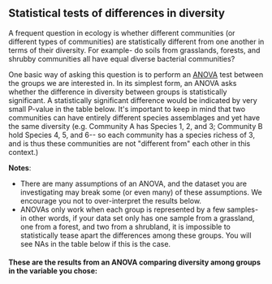 ## Statistical tests of differences in diversity  

A frequent question in ecology is whether different communities (or different types of communities) are statistically different from one another in terms of their diversity. For example- do soils from grasslands, forests, and shrubby communities all have equal diverse bacterial communities? 

One basic way of asking this question is to perform an [ANOVA](https://en.wikipedia.org/wiki/Analysis_of_variance) test between the groups we are interested in. In its simplest form, an ANOVA asks whether the difference in diversity between groups is statistically significant. A statistically significant difference would be indicated by very small P-value in the table below. It's important to keep in mind that two communities can have entirely different species assemblages and yet have the same diversity (e.g. Community A has Species 1, 2, and 3; Community B hold Species 4, 5, and 6-- so each community has a species richess of 3, and is thus these communities are not "different from" each other in this context.)

**Notes**:   

- There are many assumptions of an ANOVA, and the dataset you are investigating may break some (or even many) of these assumptions. We encourage you not to over-interpret the results below.   
- ANOVAs only work when each group is represented by a few samples- in other words, if your data set only has one sample from a grassland, one from a forest, and two from a shrubland, it is impossible to statistically tease apart the differences among these groups. You will see NAs in the table below if this is the case. 

#### These are the results from an ANOVA comparing diversity among groups in the variable you chose:   

